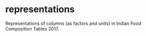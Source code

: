 # representations
Representations of columns (as factors and units) in Indian Food Composition Tables 2017.
